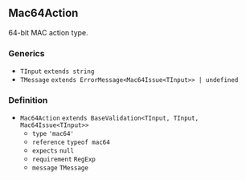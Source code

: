 Mac64Action
-----------

64-bit MAC action type.

### Generics

*   `TInput` `extends string`
*   `TMessage` `extends ErrorMessage<Mac64Issue<TInput>> | undefined`

### Definition

*   `Mac64Action` `extends BaseValidation<TInput, TInput, Mac64Issue<TInput>>`
    *   `type` `'mac64'`
    *   `reference` `typeof mac64`
    *   `expects` `null`
    *   `requirement` `RegExp`
    *   `message` `TMessage`